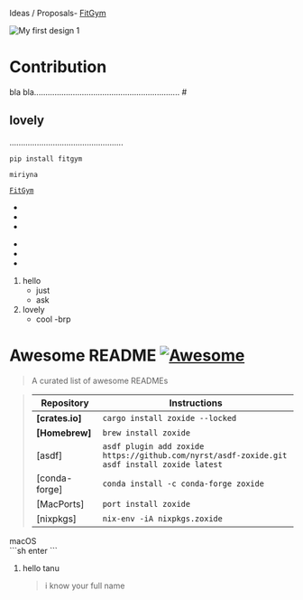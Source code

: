 Ideas / Proposals- [FitGym](https://docs.google.com/document/d/19E6dFn_3lVkcZv55uUNjVGvtL6W4F8U3LvglYyLJDrI/edit?usp=sharing)

![My first design 1](https://github.com/Beyound3d/3D-collection/assets/129869652/71a550d9-8e5b-4ea3-afba-f689ead87f71)

# Contribution
bla bla................................................................ #

## lovely
..................................................

``` pip install fitgym ```

```
miriyna

```

 [`FitGym`](https://docs.google.com/document/d/19E6dFn_3lVkcZv55uUNjVGvtL6W4F8U3LvglYyLJDrI/edit?usp=sharing)

*
*
*

-
-
-

1. hello
   * just
   * ask
2. lovely
   - cool
   -brp

# Awesome README [![Awesome](https://cdn.jsdelivr.net/gh/sindresorhus/awesome@d7305f38d29fed78fa85652e3a63e154dd8e8829/media/badge.svg)](https://github.com/sindresorhus/awesome#readme)
> A curated list of awesome READMEs


   > | Repository      | Instructions                                                                                          |
   > | --------------- | ----------------------------------------------------------------------------------------------------- |
   > | **[crates.io]** | `cargo install zoxide --locked`                                                                       |
   > | **[Homebrew]**  | `brew install zoxide`                                                                                 |
   > | [asdf]          | `asdf plugin add zoxide https://github.com/nyrst/asdf-zoxide.git` <br /> `asdf install zoxide latest` |
   > | [conda-forge]   | `conda install -c conda-forge zoxide`                                                                 |
   > | [MacPorts]      | `port install zoxide`                                                                                 |
   > | [nixpkgs]       | `nix-env -iA nixpkgs.zoxide`                                                                          |

   <summary>macOS</summary>
   ```sh  
   enter
   ```

   1. hello tanu
      > i know your full name
   
